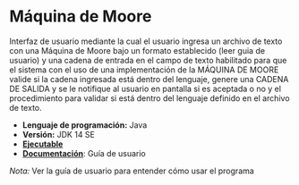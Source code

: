 # Máquina de Moore
Interfaz de usuario mediante la cual el usuario ingresa un archivo de texto con una Máquina de Moore bajo un formato establecido (leer guia de usuario) y una cadena de entrada en el campo de texto habilitado para que el sistema con el uso de una implementación de la MÁQUINA DE MOORE valide si la cadena ingresada está dentro del lenguaje, genere una CADENA DE SALIDA y se le notifique al usuario en pantalla si es aceptada o no y el procedimiento para validar si está dentro del lenguaje definido en el archivo de texto.
- __Lenguaje de programación:__ Java
- __Versión:__ JDK 14 SE
- [__Ejecutable__](https://github.com/Ferwiis/java-maquina_moore/tree/main/MaquinaMoore/dist)
- [__Documentación__](https://github.com/Ferwiis/java-maquina_moore/tree/main/MaquinaMoore/docs): Guía de usuario

*Nota:* Ver la guía de usuario para entender cómo usar el programa

